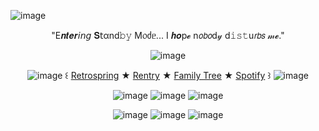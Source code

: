 <p align=“center”
  
![image](https://github.com/user-attachments/assets/879919b7-96f5-4308-99c3-d19858cdc23d)

</p>

<p align="center"

"E𝒏𝒕𝒆𝒓𝘪𝘯𝘨 𝐒𝗍αnd𝚋𝚢 M᥆ძᥱ... I 𝒉𝒐p𝓮 n𝘰𝘣𝘰d𝓎 d𝚒𝚜𝚝u𝘳𝘣𝘴 𝓂𝓮."

</p>

<p align="center"
  
![image](https://github.com/user-attachments/assets/838e9fbc-0691-4af0-885a-6fd1fcd0da29)

</p>

<p align="center"

![image](https://github.com/user-attachments/assets/da8ace1c-1d8a-4483-a045-553d6dde701b)  ꒰  [Retrospring](https://retrospring.net/@Biccy) ★ [Rentry](https://rentry.co/catlike-elegance) ★ [Family Tree](https://rentry.co/HoHfamilytree) ★ [Spotify](https://open.spotify.com/user/31tfxr23x6qzxqgwavqika6fry5a?si=dOgGo-UxQLaX40HDxkpLeQ) ꒱  ![image](https://github.com/user-attachments/assets/b4ec0b28-2421-460e-81eb-c31f33753fc5)


</p>

<p align="center"

![image](https://github.com/user-attachments/assets/eb3f46ab-ccfe-4592-b077-fc0a808f4f8d) ![image](https://github.com/user-attachments/assets/31a3097f-31b3-4113-88a7-4d9c80809c83) ![image](https://github.com/user-attachments/assets/7d18c78b-ce8b-40f6-a030-1542043f0aeb)



</p>

<p align="center"

![image](https://github.com/user-attachments/assets/4424cec4-f77c-40cf-93b7-07969b8a5e0a) ![image](https://github.com/user-attachments/assets/efdc0968-2c68-41a6-8a3c-23e9cc9615c8) ![image](https://github.com/user-attachments/assets/20e856d7-a2bd-4689-a4a0-a11277659697)

</p>



